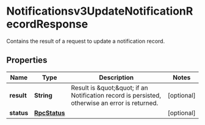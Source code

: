 

# Notificationsv3UpdateNotificationRecordResponse

Contains the result of a request to update a notification record.

## Properties

| Name | Type | Description | Notes |
|------------ | ------------- | ------------- | -------------|
|**result** | **String** | Result is \&quot;\&quot; if an Notification record is persisted, otherwise an error is returned. |  [optional] |
|**status** | [**RpcStatus**](RpcStatus.md) |  |  [optional] |




